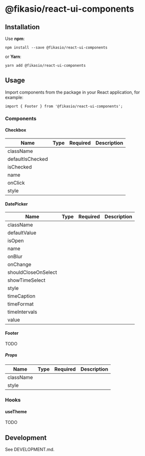 # @fikasio/react-ui-components

## Installation

Use **npm**:
```
npm install --save @fikasio/react-ui-components
```
or **Yarn**:
```
yarn add @fikasio/react-ui-components
```

## Usage

Import components from the package in your React application, for example:
```
import { Footer } from '@fikasio/react-ui-components';
```

### Components

#### Checkbox

| Name                    | Type            | Required        | Description                                     |
|-------------------------|:----------------|:----------------|:------------------------------------------------|
| className               |                 |                 |                                                 |
| defaultIsChecked        |                 |                 |                                                 |
| isChecked               |                 |                 |                                                 |
| name                    |                 |                 |                                                 |
| onClick                 |                 |                 |                                                 |
| style                   |                 |                 |                                                 |

#### DatePicker

| Name                    | Type            | Required        | Description                                     |
|-------------------------|:----------------|:----------------|:------------------------------------------------|
| className               |                 |                 |                                                 |
| defaultValue            |                 |                 |                                                 |
| isOpen                  |                 |                 |                                                 |
| name                    |                 |                 |                                                 |
| onBlur                  |                 |                 |                                                 |
| onChange                |                 |                 |                                                 |
| shouldCloseOnSelect     |                 |                 |                                                 |
| showTimeSelect          |                 |                 |                                                 |
| style                   |                 |                 |                                                 |
| timeCaption             |                 |                 |                                                 |
| timeFormat              |                 |                 |                                                 |
| timeIntervals           |                 |                 |                                                 |
| value                   |                 |                 |                                                 |

#### Footer
TODO

##### Props

| Name                    | Type            | Required        | Description                                     |
|-------------------------|:----------------|:----------------|:------------------------------------------------|
| className               |                 |                 |                                                 |
| style                   |                 |                 |                                                 |

### Hooks

#### useTheme
TODO

## Development

See DEVELOPMENT.md.
